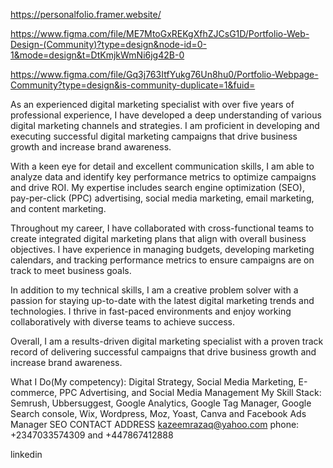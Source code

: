 https://personalfolio.framer.website/

https://www.figma.com/file/ME7MtoGxREKgXfhZJCsG1D/Portfolio-Web-Design-(Community)?type=design&node-id=0-1&mode=design&t=DtKmjkWmNi6jg42B-0


https://www.figma.com/file/Gq3j763ItfYukg76Un8hu0/Portfolio-Webpage-Community?type=design&is-community-duplicate=1&fuid=



As an experienced digital marketing specialist with over five years of professional experience, I have developed a deep understanding of various digital marketing channels and strategies. I am proficient in developing and executing successful digital marketing campaigns that drive business growth and increase brand awareness.

With a keen eye for detail and excellent communication skills, I am able to analyze data and identify key performance metrics to optimize campaigns and drive ROI. My expertise includes search engine optimization (SEO), pay-per-click (PPC) advertising, social media marketing, email marketing, and content marketing.

Throughout my career, I have collaborated with cross-functional teams to create integrated digital marketing plans that align with overall business objectives. I have experience in managing budgets, developing marketing calendars, and tracking performance metrics to ensure campaigns are on track to meet business goals.

In addition to my technical skills, I am a creative problem solver with a passion for staying up-to-date with the latest digital marketing trends and technologies. I thrive in fast-paced environments and enjoy working collaboratively with diverse teams to achieve success.

Overall, I am a results-driven digital marketing specialist with a proven track record of delivering successful campaigns that drive business growth and increase brand awareness.




What I Do(My competency): Digital Strategy, Social Media Marketing, E-commerce, PPC Advertising, and Social Media Management
My Skill Stack: Semrush, Ubbersuggest, Google Analytics, Google Tag Manager, Google Search console, Wix, Wordpress, Moz, Yoast, Canva and Facebook Ads Manager
SEO
CONTACT ADDRESS kazeemrazaq@yahoo.com
phone: +2347033574309 and
+447867412888


linkedin







